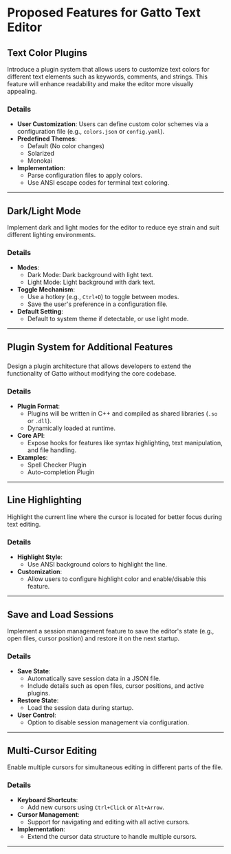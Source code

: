 # Proposed Features for Gatto Text Editor

## Text Color Plugins

Introduce a plugin system that allows users to customize text colors for different text elements such as keywords, comments, and strings. This feature will enhance readability and make the editor more visually appealing.

### Details
- **User Customization**: Users can define custom color schemes via a configuration file (e.g., `colors.json` or `config.yaml`).
- **Predefined Themes**:
  - Default (No color changes)
  - Solarized
  - Monokai
- **Implementation**:
  - Parse configuration files to apply colors.
  - Use ANSI escape codes for terminal text coloring.


---

## Dark/Light Mode

Implement dark and light modes for the editor to reduce eye strain and suit different lighting environments.

### Details
- **Modes**:
  - Dark Mode: Dark background with light text.
  - Light Mode: Light background with dark text.
- **Toggle Mechanism**:
  - Use a hotkey (e.g., `Ctrl+D`) to toggle between modes.
  - Save the user's preference in a configuration file.
- **Default Setting**:
  - Default to system theme if detectable, or use light mode.


---

## Plugin System for Additional Features
### 
Design a plugin architecture that allows developers to extend the functionality of Gatto without modifying the core codebase.

### Details
- **Plugin Format**:
  - Plugins will be written in C++ and compiled as shared libraries (`.so` or `.dll`).
  - Dynamically loaded at runtime.
- **Core API**:
  - Expose hooks for features like syntax highlighting, text manipulation, and file handling.
- **Examples**:
  - Spell Checker Plugin
  - Auto-completion Plugin


---

##  Line Highlighting

Highlight the current line where the cursor is located for better focus during text editing.

### Details
- **Highlight Style**:
  - Use ANSI background colors to highlight the line.
- **Customization**:
  - Allow users to configure highlight color and enable/disable this feature.



---

##  Save and Load Sessions

Implement a session management feature to save the editor's state (e.g., open files, cursor position) and restore it on the next startup.

### Details
- **Save State**:
  - Automatically save session data in a JSON file.
  - Include details such as open files, cursor positions, and active plugins.
- **Restore State**:
  - Load the session data during startup.
- **User Control**:
  - Option to disable session management via configuration.



---

## Multi-Cursor Editing

Enable multiple cursors for simultaneous editing in different parts of the file.

### Details
- **Keyboard Shortcuts**:
  - Add new cursors using `Ctrl+Click` or `Alt+Arrow`.
- **Cursor Management**:
  - Support for navigating and editing with all active cursors.
- **Implementation**:
  - Extend the cursor data structure to handle multiple cursors.


---


